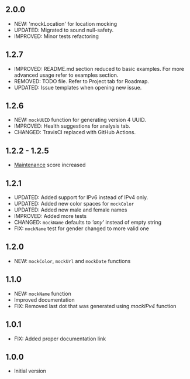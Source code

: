 ## 2.0.0
- NEW: 'mockLocation' for location mocking
- UPDATED: Migrated to sound null-safety.
- IMPROVED: Minor tests refactoring

## 1.2.7
- IMPROVED: README.md section reduced to basic examples. For more advanced
            usage refer to examples section.
- REMOVED: TODO file. Refer to Project tab for Roadmap.
- UPDATED: Issue templates when opening new issue.

## 1.2.6

- NEW: `mockUUID` function for generating version 4 UUID.
- IMPROVED: Health suggestions for analysis tab.
- CHANGED: TravisCI replaced with GitHub Actions.

## 1.2.2 - 1.2.5

- [Maintenance](https://pub.dartlang.org/packages/mock_data#-analysis-tab-) score increased

## 1.2.1

- UPDATED: Added support for IPv6 instead of IPv4 only.
- UPDATED: Added new color spaces for `mockColor`
- UPDATED: Added new male and female names
- IMPROVED: Added more tests
- CHANGED: `mockName` defaults to _'any'_ instead of empty string
- FIX: `mockName` test for gender changed to more valid one

## 1.2.0

- NEW: `mockColor`, `mockUrl` and `mockDate` functions

## 1.1.0

- NEW: `mockName` function
- Improved documentation
- FIX: Removed last dot that was generated using _mockIPv4_ function

## 1.0.1

- FIX: Added proper documentation link

## 1.0.0

- Initial version
